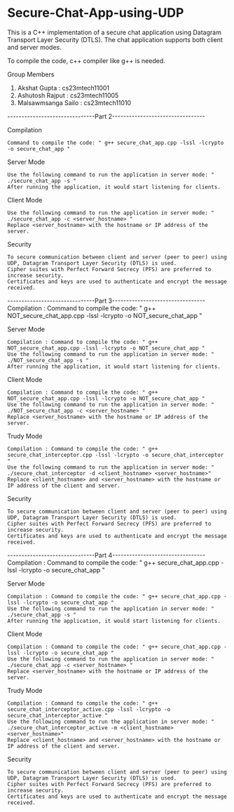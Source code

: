 # Secure-Chat-App-using-UDP

This is a C++ implementation of a secure chat application using Datagram Transport Layer Security (DTLS). 
The chat application supports both client and server modes.

To compile the code, c++ compiler like g++ is needed.

Group Members
1. Akshat Gupta : cs23mtech11001
2. Ashutosh Rajput : cs23mtech11005
3. Malsawmsanga Sailo : cs23mtech11010


-------------------------------Part 2---------------------------------

Compilation

    Command to compile the code: " g++ secure_chat_app.cpp -lssl -lcrypto -o secure_chat_app "

Server Mode

    Use the following command to run the application in server mode: " ./secure_chat_app -s "
    After running the application, it would start listening for clients.

Client Mode

    Use the following command to run the application in server mode: " ./secure_chat_app -c <server_hostname> "
    Replace <server_hostname> with the hostname or IP address of the server.

Security

    To secure communication between client and server (peer to peer) using UDP, Datagram Transport Layer Security (DTLS) is used.  
    Cipher suites with Perfect Forward Secrecy (PFS) are preferred to increase security.
    Certificates and keys are used to authenticate and encrypt the message received.


-------------------------------Part 3---------------------------------
Compilation : Command to compile the code: " g++ NOT_secure_chat_app.cpp -lssl -lcrypto -o NOT_secure_chat_app "

Server Mode

    Compilation : Command to compile the code: " g++ NOT_secure_chat_app.cpp -lssl -lcrypto -o NOT_secure_chat_app "
    Use the following command to run the application in server mode: " ./NOT_secure_chat_app -s "
    After running the application, it would start listening for clients.

Client Mode

    Compilation : Command to compile the code: " g++ NOT_secure_chat_app.cpp -lssl -lcrypto -o NOT_secure_chat_app "
    Use the following command to run the application in server mode: " ./NOT_secure_chat_app -c <server_hostname> "
    Replace <server_hostname> with the hostname or IP address of the server.
    
Trudy Mode

    Compilation : Command to compile the code: " g++ secure_chat_interceptor.cpp -lssl -lcrypto -o secure_chat_interceptor "
    Use the following command to run the application in server mode: " ./secure_chat_interceptor -d <client_hostname> <server_hostname>"
    Replace <client_hostname> and <server_hostname> with the hostname or IP address of the client and server.

Security

    To secure communication between client and server (peer to peer) using UDP, Datagram Transport Layer Security (DTLS) is used.  
    Cipher suites with Perfect Forward Secrecy (PFS) are preferred to increase security.
    Certificates and keys are used to authenticate and encrypt the message received.
    
-------------------------------Part 4---------------------------------
Compilation : Command to compile the code: " g++ secure_chat_app.cpp -lssl -lcrypto -o secure_chat_app "

Server Mode

    Compilation : Command to compile the code: " g++ secure_chat_app.cpp -lssl -lcrypto -o secure_chat_app "
    Use the following command to run the application in server mode: " ./secure_chat_app -s "
    After running the application, it would start listening for clients.

Client Mode

    Compilation : Command to compile the code: " g++ secure_chat_app.cpp -lssl -lcrypto -o secure_chat_app "
    Use the following command to run the application in server mode: " ./secure_chat_app -c <server_hostname> "
    Replace <server_hostname> with the hostname or IP address of the server.
    
Trudy Mode

    Compilation : Command to compile the code: " g++ secure_chat_interceptor_active.cpp -lssl -lcrypto -o secure_chat_interceptor_active "
    Use the following command to run the application in server mode: " ./secure_chat_interceptor_active -m <client_hostname> <server_hostname>"
    Replace <client_hostname> and <server_hostname> with the hostname or IP address of the client and server.

Security

    To secure communication between client and server (peer to peer) using UDP, Datagram Transport Layer Security (DTLS) is used.  
    Cipher suites with Perfect Forward Secrecy (PFS) are preferred to increase security.
    Certificates and keys are used to authenticate and encrypt the message received.
